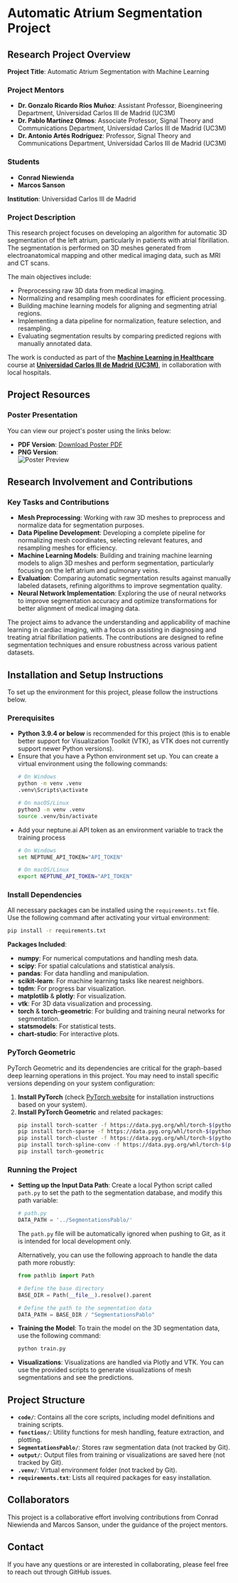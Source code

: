 # Automatic Atrium Segmentation Project

## Research Project Overview

**Project Title**: Automatic Atrium Segmentation with Machine Learning

### Project Mentors
- **Dr. Gonzalo Ricardo Ríos Muñoz**: Assistant Professor, Bioengineering Department, Universidad Carlos III de Madrid (UC3M)
- **Dr. Pablo Martínez Olmos**: Associate Professor, Signal Theory and Communications Department, Universidad Carlos III de Madrid (UC3M)
- **Dr. Antonio Artés Rodríguez**: Professor, Signal Theory and Communications Department, Universidad Carlos III de Madrid (UC3M)

### Students
- **Conrad Niewienda**
- **Marcos Sanson**

**Institution**: Universidad Carlos III de Madrid

### Project Description
This research project focuses on developing an algorithm for automatic 3D segmentation of the left atrium, particularly in patients with atrial fibrillation. The segmentation is performed on 3D meshes generated from electroanatomical mapping and other medical imaging data, such as MRI and CT scans.

The main objectives include:
- Preprocessing raw 3D data from medical imaging.
- Normalizing and resampling mesh coordinates for efficient processing.
- Building machine learning models for aligning and segmenting atrial regions.
- Implementing a data pipeline for normalization, feature selection, and resampling.
- Evaluating segmentation results by comparing predicted regions with manually annotated data.

The work is conducted as part of the **[Machine Learning in Healthcare](https://aplicaciones.uc3m.es/cpa/generaFicha?est=350&anio=2024&plan=392&asig=16803&idioma=2)** course at **[Universidad Carlos III de Madrid (UC3M)](https://www.uc3m.es/home)**, in collaboration with local hospitals.

## Project Resources

### Poster Presentation

You can view our project's poster using the links below:

- **PDF Version**: [Download Poster PDF](docs/Automatic_Atrium_Segmentation_Poster.pdf)
- **PNG Version**:  
  ![Poster Preview](docs/Automatic_Atrium_Segmentation_Poster_Image.png)

## Research Involvement and Contributions

### Key Tasks and Contributions
- **Mesh Preprocessing**: Working with raw 3D meshes to preprocess and normalize data for segmentation purposes.
- **Data Pipeline Development**: Developing a complete pipeline for normalizing mesh coordinates, selecting relevant features, and resampling meshes for efficiency.
- **Machine Learning Models**: Building and training machine learning models to align 3D meshes and perform segmentation, particularly focusing on the left atrium and pulmonary veins.
- **Evaluation**: Comparing automatic segmentation results against manually labeled datasets, refining algorithms to improve segmentation quality.
- **Neural Network Implementation**: Exploring the use of neural networks to improve segmentation accuracy and optimize transformations for better alignment of medical imaging data.

The project aims to advance the understanding and applicability of machine learning in cardiac imaging, with a focus on assisting in diagnosing and treating atrial fibrillation patients. The contributions are designed to refine segmentation techniques and ensure robustness across various patient datasets.

## Installation and Setup Instructions

To set up the environment for this project, please follow the instructions below.

### Prerequisites
- **Python 3.9.4 or below** is recommended for this project (this is to enable better support for Visualization Toolkit (VTK), as VTK does not currently support newer Python versions).
- Ensure that you have a Python environment set up. You can create a virtual environment using the following commands:
  ```sh
  # On Windows
  python -m venv .venv
  .venv\Scripts\activate

  # On macOS/Linux
  python3 -m venv .venv
  source .venv/bin/activate
  ```
- Add your neptune.ai API token as an environment variable to track the training process
  ```sh
  # On Windows
  set NEPTUNE_API_TOKEN="API_TOKEN"

  # On macOS/Linux
  export NEPTUNE_API_TOKEN="API_TOKEN"
  ```
### Install Dependencies
All necessary packages can be installed using the `requirements.txt` file. Use the following command after activating your virtual environment:

```sh
pip install -r requirements.txt
```

**Packages Included**:
- **numpy**: For numerical computations and handling mesh data.
- **scipy**: For spatial calculations and statistical analysis.
- **pandas**: For data handling and manipulation.
- **scikit-learn**: For machine learning tasks like nearest neighbors.
- **tqdm**: For progress bar visualization.
- **matplotlib** & **plotly**: For visualization.
- **vtk**: For 3D data visualization and processing.
- **torch** & **torch-geometric**: For building and training neural networks for segmentation.
- **statsmodels**: For statistical tests.
- **chart-studio**: For interactive plots.

### PyTorch Geometric
PyTorch Geometric and its dependencies are critical for the graph-based deep learning operations in this project. You may need to install specific versions depending on your system configuration:

1. **Install PyTorch** (check [PyTorch website](https://pytorch.org/get-started/locally/) for installation instructions based on your system).
2. **Install PyTorch Geometric** and related packages:
   ```sh
   pip install torch-scatter -f https://data.pyg.org/whl/torch-$(python -c "import torch; print(torch.__version__)").html
   pip install torch-sparse -f https://data.pyg.org/whl/torch-$(python -c "import torch; print(torch.__version__)").html
   pip install torch-cluster -f https://data.pyg.org/whl/torch-$(python -c "import torch; print(torch.__version__)").html
   pip install torch-spline-conv -f https://data.pyg.org/whl/torch-$(python -c "import torch; print(torch.__version__)").html
   pip install torch-geometric
   ```

### Running the Project

- **Setting up the Input Data Path**:
  Create a local Python script called `path.py` to set the path to the segmentation database, and modify this path variable:

  ```python
  # path.py
  DATA_PATH = '../SegmentationsPablo/'
  ```

  The `path.py` file will be automatically ignored when pushing to Git, as it is intended for local development only.

  Alternatively, you can use the following approach to handle the data path more robustly:

  ```python
  from pathlib import Path

  # Define the base directory
  BASE_DIR = Path(__file__).resolve().parent

  # Define the path to the segmentation data
  DATA_PATH = BASE_DIR / "SegmentationsPablo"
  ```

- **Training the Model**: To train the model on the 3D segmentation data, use the following command:
  ```sh
  python train.py
  ```
- **Visualizations**: Visualizations are handled via Plotly and VTK. You can use the provided scripts to generate visualizations of mesh segmentations and see the predictions.

## Project Structure
- **`code/`**: Contains all the core scripts, including model definitions and training scripts.
- **`functions/`**: Utility functions for mesh handling, feature extraction, and plotting.
- **`SegmentationsPablo/`**: Stores raw segmentation data (not tracked by Git).
- **`output/`**: Output files from training or visualizations are saved here (not tracked by Git).
- **`.venv/`**: Virtual environment folder (not tracked by Git).
- **`requirements.txt`**: Lists all required packages for easy installation.

## Collaborators
This project is a collaborative effort involving contributions from Conrad Niewienda and Marcos Sanson, under the guidance of the project mentors.

## Contact
If you have any questions or are interested in collaborating, please feel free to reach out through GitHub issues.
